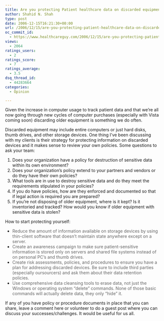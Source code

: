 ```yaml
---
title: Are you protecting Patient healthcare data on discarded equipment?
author: Shahid N. Shah
type: post
date: 2006-12-15T16:21:30+00:00
url: /2006/12/15/are-you-protecting-patient-healthcare-data-on-discarded-equipment/
oc_commit_id:
  - https://www.healthcareguy.com/2006/12/15/are-you-protecting-patient-healthcare-data-on-discarded-equipment/1478769091
views:
  - 2064
ratings_users:
  - 2
ratings_score:
  - 7
ratings_average:
  - 3.5
dsq_thread_id:
  - 44283664
categories:
  - Opinion

---
```

Given the increase in computer usage to track patient data and that we&#8217;re all now going through new cycles of computer purchases (especially with Vista coming soon) discarding older equipment is something we do often.

Discarded equipment may include entire computers or just hard disks, thumb drives, and other storage devices. One thing I&#8217;ve been discussing with my clients is their strategy for protecting information on discarded devices and it makes sense to review your own policies. Some questions to ask your team:

  1. Does your organization have a policy for destruction of sensitive data within its own environment?
  2. Does your organization&#8217;s policy extend to your partners and vendors or do they have their own policies?
  3. What tools are in use to destroy sensitive data and do they meet the requirements stipulated in your policies?
  4. If you do have policies, how are they enforced and documented so that if legal action is required you are prepared?
  5. If you&#8217;re not disposing of older equipment, where is it kept? Is it inventoried and tracked? How would you know if older equipment with sensitive data is stolen?

How to start protecting yourself:

  * <font color="#656565">Reduce the amount of information available on storage devices by using thin-client software that doesn&#8217;t maintain state anywhere except on a server.</font>
  * <font color="#656565">Create an awareness campaign to make sure patient-sensitive information is stored only on servers and shared file systems instead of on personal PC&#8217;s and thumb drives.</font>
  * <font color="#656565">Create risk assessments, policies, and procedures to ensure you have a plan for addressing discarded devices. Be sure to include third parties (especially oursourcers) and ask them about their data retention policies.</font>
  * <font color="#656565">Use comprehensive data cleansing tools to erase data, not just the Windows or operating system &#8220;delete&#8221; commands. None of those basic commands will actually delete data, they only &#8220;hide&#8221; it.</font>

If any of you have policy or procedure documents in place that you can share, leave a comment here or volunteer to do a guest post where you can discuss your successes/challenges. It would be useful for us all.